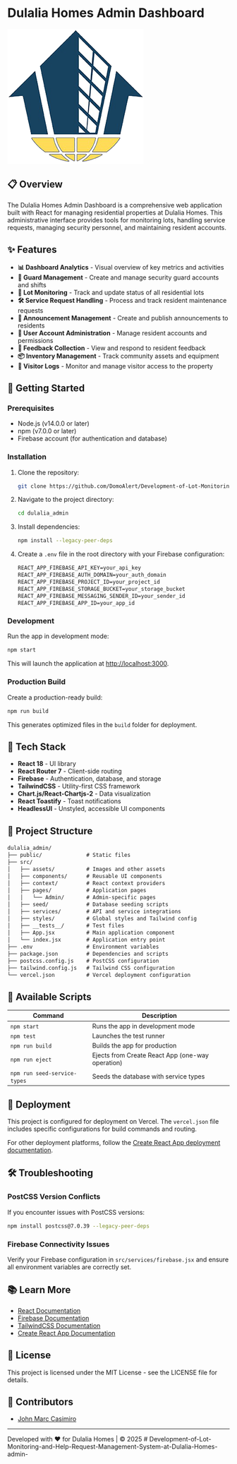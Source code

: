 # Dulalia Homes Admin Dashboard

![Dulalia Admin Dashboard](src/assets/images/logo.png)

## 📋 Overview

The Dulalia Homes Admin Dashboard is a comprehensive web application built with React for managing residential properties at Dulalia Homes. This administrative interface provides tools for monitoring lots, handling service requests, managing security personnel, and maintaining resident accounts.

## ✨ Features

- **📊 Dashboard Analytics** - Visual overview of key metrics and activities
- **👮 Guard Management** - Create and manage security guard accounts and shifts
- **🏡 Lot Monitoring** - Track and update status of all residential lots
- **🛠️ Service Request Handling** - Process and track resident maintenance requests
- **📢 Announcement Management** - Create and publish announcements to residents
- **👥 User Account Administration** - Manage resident accounts and permissions
- **📝 Feedback Collection** - View and respond to resident feedback
- **📦 Inventory Management** - Track community assets and equipment
- **👋 Visitor Logs** - Monitor and manage visitor access to the property

## 🚀 Getting Started

### Prerequisites

- Node.js (v14.0.0 or later)
- npm (v7.0.0 or later)
- Firebase account (for authentication and database)

### Installation

1. Clone the repository:
   ```bash
   git clone https://github.com/DomoAlert/Development-of-Lot-Monitoring-and-Help-Request-Management-System-at-Dulalia-Homes-admin-.git dulalia_admin
   ```

2. Navigate to the project directory:
   ```bash
   cd dulalia_admin
   ```

3. Install dependencies:
   ```bash
   npm install --legacy-peer-deps
   ```

4. Create a `.env` file in the root directory with your Firebase configuration:
   ```
   REACT_APP_FIREBASE_API_KEY=your_api_key
   REACT_APP_FIREBASE_AUTH_DOMAIN=your_auth_domain
   REACT_APP_FIREBASE_PROJECT_ID=your_project_id
   REACT_APP_FIREBASE_STORAGE_BUCKET=your_storage_bucket
   REACT_APP_FIREBASE_MESSAGING_SENDER_ID=your_sender_id
   REACT_APP_FIREBASE_APP_ID=your_app_id
   ```

### Development

Run the app in development mode:

```bash
npm start
```

This will launch the application at [http://localhost:3000](http://localhost:3000).

### Production Build

Create a production-ready build:

```bash
npm run build
```

This generates optimized files in the `build` folder for deployment.

## 🧰 Tech Stack

- **React 18** - UI library
- **React Router 7** - Client-side routing
- **Firebase** - Authentication, database, and storage
- **TailwindCSS** - Utility-first CSS framework
- **Chart.js/React-Chartjs-2** - Data visualization
- **React Toastify** - Toast notifications
- **HeadlessUI** - Unstyled, accessible UI components

## 📁 Project Structure

```
dulalia_admin/
├── public/              # Static files
├── src/
│   ├── assets/          # Images and other assets
│   ├── components/      # Reusable UI components
│   ├── context/         # React context providers
│   ├── pages/           # Application pages
│   │   └── Admin/       # Admin-specific pages
│   ├── seed/            # Database seeding scripts
│   ├── services/        # API and service integrations
│   ├── styles/          # Global styles and Tailwind config
│   ├── __tests__/       # Test files
│   ├── App.jsx          # Main application component
│   └── index.jsx        # Application entry point
├── .env                 # Environment variables
├── package.json         # Dependencies and scripts
├── postcss.config.js    # PostCSS configuration
├── tailwind.config.js   # Tailwind CSS configuration
└── vercel.json          # Vercel deployment configuration
```

## 📄 Available Scripts

| Command | Description |
|---------|-------------|
| `npm start` | Runs the app in development mode |
| `npm test` | Launches the test runner |
| `npm run build` | Builds the app for production |
| `npm run eject` | Ejects from Create React App (one-way operation) |
| `npm run seed-service-types` | Seeds the database with service types |

## 🚢 Deployment

This project is configured for deployment on Vercel. The `vercel.json` file includes specific configurations for build commands and routing.

For other deployment platforms, follow the [Create React App deployment documentation](https://facebook.github.io/create-react-app/docs/deployment).

## 🛠️ Troubleshooting

### PostCSS Version Conflicts

If you encounter issues with PostCSS versions:

```bash
npm install postcss@7.0.39 --legacy-peer-deps
```

### Firebase Connectivity Issues

Verify your Firebase configuration in `src/services/firebase.jsx` and ensure all environment variables are correctly set.

## 📚 Learn More

- [React Documentation](https://reactjs.org/)
- [Firebase Documentation](https://firebase.google.com/docs)
- [TailwindCSS Documentation](https://tailwindcss.com/docs)
- [Create React App Documentation](https://facebook.github.io/create-react-app/docs/getting-started)

## 📝 License

This project is licensed under the MIT License - see the LICENSE file for details.

## 👥 Contributors

- [John Marc Casimiro](https://github.com/DomoAlert)

---

Developed with ❤️ for Dulalia Homes | © 2025
#   D e v e l o p m e n t - o f - L o t - M o n i t o r i n g - a n d - H e l p - R e q u e s t - M a n a g e m e n t - S y s t e m - a t - D u l a l i a - H o m e s - a d m i n - 
 
 